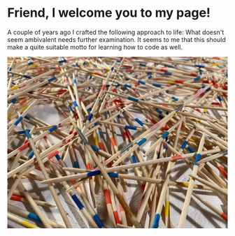 # Friend, I welcome you to my page!

A couple of years ago I crafted the following approach to life: What doesn't seem ambivalent needs further examination. It seems to me that this should make a quite suitable motto for learning how to code as well.

![Image from performance "Schweigen Schweigen Schweigen](./images/mikado.jpg)

